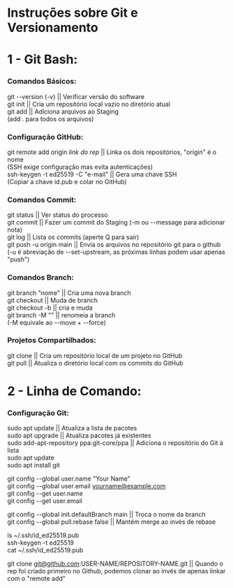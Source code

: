 # Instruções sobre Git e Versionamento

# 1 - Git Bash:
### Comandos Básicos:
git --version (-v) || Verificar versão do software  
git init || Cria um repositório local vazio no diretório atual   
git add || Adiciona arquivos ao Staging  
(add . para todos os arquivos)  

### Configuração GitHub:
git remote add origin *link do rep* || Linka os dois repositórios, "origin" é o nome  
(SSH exige configuração mas evita autenticações)    
ssh-keygen -t ed25519 -C "e-mail" || Gera uma chave SSH  
(Copiar a chave id.pub e colar no GitHub)  

### Comandos Commit:
git status || Ver status do processo  
git commit || Fazer um commit do Staging (-m ou --message para adicionar nota)  
git log || Lista os commits (aperte Q para sair)  
git push -u origin main || Envia os arquivos no repositório git para o github  
(-u é abreviação de --set-upstream, as próximas linhas podem usar apenas "push")  

### Comandos Branch:
git branch "nome" || Cria uma nova branch  
git checkout || Muda de branch  
git checkout -b || cria e muda  
git branch -M "" || renomeia a branch  
(-M equivale ao --move + --force) 

### Projetos Compartilhados:
git clone || Cria um repositório local de um projeto no GitHub  
git pull || Atualiza o diretório local com os commits do GitHub  

# 2 - Linha de Comando:
### Configuração Git:
sudo apt update || Atualiza a lista de pacotes  
sudo apt upgrade || Atualiza pacotes já existentes  
sudo add-apt-repository ppa:git-core/ppa || Adiciona o repositório do Git à lista  
sudo apt update  
sudo apt install git  

git config --global user.name "Your Name"  
git config --global user.email yourname@example.com  
git config --get user.name  
git config --get user.email  

git config --global init.defaultBranch main || Troca o nome da branch  
git config --global pull.rebase false || Mantém merge ao invés de rebase  

ls ~/.ssh/id_ed25519.pub  
ssh-keygen -t ed25519  
cat ~/.ssh/id_ed25519.pub  

git clone git@github.com:USER-NAME/REPOSITORY-NAME.git || Quando o rep foi criado primeiro no Github, podemos clonar ao invés de apenas linkar com o "remote add"  